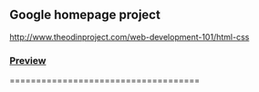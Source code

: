 ## Google homepage project

http://www.theodinproject.com/web-development-101/html-css

### [Preview](http://htmlpreview.github.io/?https://github.com/krzoldakowski/theodinproject/blob/master/google-homepage/index.html)

====================================